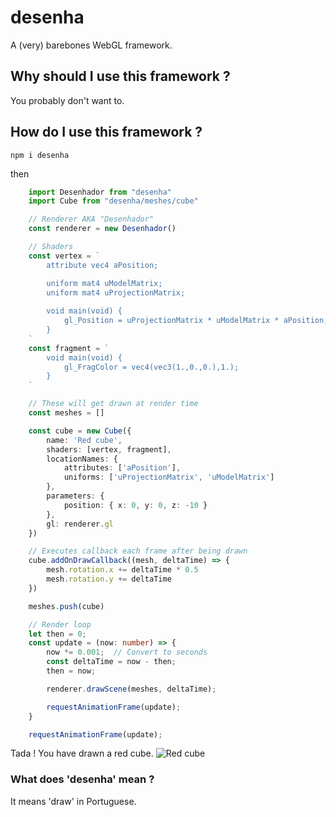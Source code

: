 # desenha
A (very) barebones WebGL framework.

## Why should I use this framework ?
You probably don't want to.

## How do I use this framework ?
`npm i desenha`

then

```ts
    import Desenhador from "desenha"
    import Cube from "desenha/meshes/cube"

    // Renderer AKA "Desenhador"
    const renderer = new Desenhador()

    // Shaders
    const vertex = `
        attribute vec4 aPosition;

        uniform mat4 uModelMatrix;
        uniform mat4 uProjectionMatrix;
        
        void main(void) {
            gl_Position = uProjectionMatrix * uModelMatrix * aPosition;
        }
    `
    const fragment = `
        void main(void) {
            gl_FragColor = vec4(vec3(1.,0.,0.),1.);
        }
    `

    // These will get drawn at render time
    const meshes = []

    const cube = new Cube({
        name: 'Red cube',
        shaders: [vertex, fragment],
        locationNames: {
            attributes: ['aPosition'],
            uniforms: ['uProjectionMatrix', 'uModelMatrix']
        },
        parameters: {
            position: { x: 0, y: 0, z: -10 }
        },
        gl: renderer.gl
    })

    // Executes callback each frame after being drawn
    cube.addOnDrawCallback((mesh, deltaTime) => {
        mesh.rotation.x += deltaTime * 0.5
        mesh.rotation.y += deltaTime
    })

    meshes.push(cube)

    // Render loop
    let then = 0;
    const update = (now: number) => {
        now *= 0.001;  // Convert to seconds
        const deltaTime = now - then;
        then = now;

        renderer.drawScene(meshes, deltaTime);

        requestAnimationFrame(update);
    }

    requestAnimationFrame(update);
```

Tada ! You have drawn a red cube.
![Red cube](https://i.imgur.com/ZoJGlo6.png)

### What does 'desenha' mean ?
It means 'draw' in Portuguese.